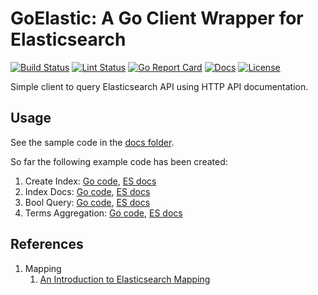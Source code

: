 # GoElastic: A Go Client Wrapper for Elasticsearch

[![Build Status][build-status-svg]][build-status-url]
[![Lint Status][lint-status-svg]][lint-status-url]
[![Go Report Card][goreport-svg]][goreport-url]
[![Docs][docs-godoc-svg]][docs-godoc-url]
[![License][license-svg]][license-url]

Simple client to query Elasticsearch API using HTTP API documentation.

## Usage

See the sample code in the [docs folder](docs).

So far the following example code has been created:

1. Create Index: [Go code](docs/reference/indices-create-index), [ES docs](https://www.elastic.co/guide/en/elasticsearch/reference/current/indices-create-index.html)
1. Index Docs: [Go code](docs/reference/docs-index), [ES docs](https://www.elastic.co/guide/en/elasticsearch/reference/current/docs-index_.html)
1. Bool Query: [Go code](docs/reference/query-dsl-bool-query), [ES docs](https://www.elastic.co/guide/en/elasticsearch/reference/current/query-dsl-bool-query.html)
1. Terms Aggregation: [Go code](docs/reference/search-aggregations-bucket-terms-aggregation), [ES docs](https://www.elastic.co/guide/en/elasticsearch/reference/current/search-aggregations-bucket-terms-aggregation.html#search-aggregations-bucket-terms-aggregation)

## References

1. Mapping
    1. [An Introduction to Elasticsearch Mapping](https://www.elastic.co/blog/found-elasticsearch-mapping-introduction)

 [build-status-svg]: https://github.com/grokify/goelastic/workflows/test/badge.svg
 [build-status-url]: https://github.com/grokify/goelastic/actions/workflows/test.yaml
 [lint-status-svg]: https://github.com/grokify/goelastic/workflows/lint/badge.svg
 [lint-status-url]: https://github.com/grokify/goelastic/actions/workflows/lint.yaml
 [goreport-svg]: https://goreportcard.com/badge/github.com/grokify/goelastic
 [goreport-url]: https://goreportcard.com/report/github.com/grokify/goelastic
 [docs-godoc-svg]: https://pkg.go.dev/badge/github.com/grokify/goelastic
 [docs-godoc-url]: https://pkg.go.dev/github.com/grokify/goelastic
 [license-svg]: https://img.shields.io/badge/license-MIT-blue.svg
 [license-url]: https://github.com/grokify/goelastic/blob/master/LICENSE